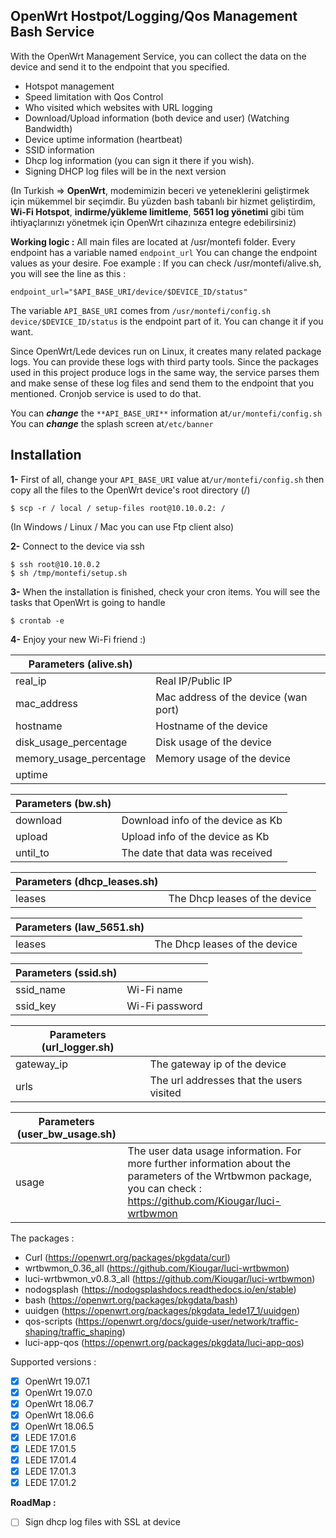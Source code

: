 ## OpenWrt Hostpot/Logging/Qos Management Bash Service

With the OpenWrt Management Service, you can collect the data on the device and send it to the endpoint that you specified.

- Hotspot management
- Speed limitation with Qos Control
- Who visited which websites with URL logging
- Download/Upload information (both device and user) (Watching Bandwidth)
- Device uptime information (heartbeat)
- SSID information
- Dhcp log information (you can sign it there if you wish).
- Signing DHCP log files will be in the next version

(In Turkish => **OpenWrt**, modemimizin beceri ve yeteneklerini geliştirmek için mükemmel bir seçimdir. Bu yüzden bash tabanlı bir hizmet geliştirdim, **Wi-Fi Hotspot**, **indirme/yükleme limitleme**, **5651 log yönetimi** gibi tüm ihtiyaçlarınızı yönetmek için OpenWrt cihazınıza entegre edebilirsiniz)

**Working logic :**
All main files are located at /usr/montefi folder.
Every endpoint has a variable named `endpoint_url`
You can change the endpoint values as your desire. Foe example : 
If you can check /usr/montefi/alive.sh, you will see the line as this : 

    endpoint_url="$API_BASE_URI/device/$DEVICE_ID/status"
  
The variable `API_BASE_URI` comes from `/usr/montefi/config.sh`
`device/$DEVICE_ID/status` is the endpoint part of it. You can change it if you want.

Since OpenWrt/Lede devices run on Linux, it creates many related package logs. You can provide these logs with third party tools.
Since the packages used in this project produce logs in the same way, the service parses them and make sense of these log files and send them to the endpoint that you mentioned. Cronjob service is used to do that.

You can ***change*** the `**API_BASE_URI**` information at`/ur/montefi/config.sh`
You can ***change*** the splash screen at`/etc/banner`

## Installation

**1-** First of all, change your `API_BASE_URI` value at`/ur/montefi/config.sh` then copy all the files to the OpenWrt device's root directory (/)

`$ scp -r / local / setup-files root@10.10.0.2: /`

(In Windows / Linux / Mac you can use Ftp client also)

**2-** Connect to the device via ssh

    $ ssh root@10.10.0.2
    $ sh /tmp/montefi/setup.sh

**3-** When the installation is finished, check your cron items. You will see the tasks that OpenWrt is going to handle

    $ crontab -e

**4-** Enjoy your new Wi-Fi friend :)


|Parameters (alive.sh)|   |
|---|---|
| real_ip   | Real IP/Public IP   |
| mac_address  |  Mac address of the device (wan port) |
| hostname  | Hostname of the device  |
| disk_usage_percentage  | Disk usage of the device  |
| memory_usage_percentage | Memory usage of the device  |
| uptime  |   |


|Parameters (bw.sh)|   |
|---|---|
| download   | Download info of the device as Kb   |
| upload  |  Upload info of the device as Kb |
| until_to  | The date that data was received  |

|Parameters (dhcp_leases.sh)|   |
|---|---|
| leases   | The Dhcp leases of the device   |

|Parameters (law_5651.sh)|   |
|---|---|
| leases   | The Dhcp leases of the device   |

|Parameters (ssid.sh)|   |
|---|---|
| ssid_name   | Wi-Fi name   |
| ssid_key  |  Wi-Fi password |

|Parameters (url_logger.sh)|   |
|---|---|
| gateway_ip   | The gateway ip of the device   |
| urls  |  The url addresses that the users visited |

|Parameters (user_bw_usage.sh)|   |
|---|---|
| usage   | The user data usage information. For more further information about the parameters of the Wrtbwmon package, you can check : https://github.com/Kiougar/luci-wrtbwmon |


The packages : 
- Curl (https://openwrt.org/packages/pkgdata/curl)
- wrtbwmon_0.36_all (https://github.com/Kiougar/luci-wrtbwmon)
- luci-wrtbwmon_v0.8.3_all (https://github.com/Kiougar/luci-wrtbwmon)
- nodogsplash (https://nodogsplashdocs.readthedocs.io/en/stable)
- bash (https://openwrt.org/packages/pkgdata/bash)
- uuidgen (https://openwrt.org/packages/pkgdata_lede17_1/uuidgen)
- qos-scripts (https://openwrt.org/docs/guide-user/network/traffic-shaping/traffic_shaping)
- luci-app-qos (https://openwrt.org/packages/pkgdata/luci-app-qos)

Supported versions :
 - [x] OpenWrt 19.07.1
 - [x] OpenWrt 19.07.0
 - [x] OpenWrt 18.06.7
 - [x] OpenWrt 18.06.6
 - [x] OpenWrt 18.06.5
 - [x] LEDE 17.01.6
 - [x] LEDE 17.01.5
 - [x] LEDE 17.01.4
 - [x] LEDE 17.01.3
 - [x] LEDE 17.01.2

**RoadMap :** 
 - [ ] Sign dhcp log files with SSL at device
